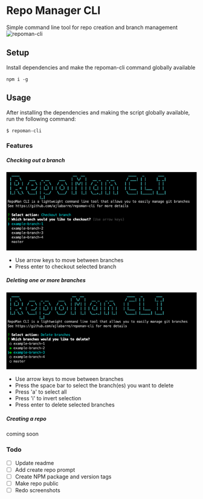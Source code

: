 # Repo Manager CLI
Simple command line tool for repo creation and branch management
![repoman-cli](https://github.com/ajlabarre/repoman-cli/blob/master/screenshots/repoman-cli.png?raw=true)

## Setup
Install dependencies and make the repoman-cli command globally available
```
npm i -g
```

## Usage
After installing the dependencies and making the script globally available, run the following command:
```
$ repoman-cli
```

### Features
##### Checking out a branch
![checkoutBranch](https://github.com/ajlabarre/repoman-cli/blob/readme/screenshots/checkoutBranch.png?raw=true)

- Use arrow keys to move between branches
- Press enter to checkout selected branch

##### Deleting one or more branches
![deletingBranches](https://github.com/ajlabarre/repoman-cli/blob/readme/screenshots/deleteBranches.png?raw=true)

- Use arrow keys to move between branches
- Press the space bar to select the branch(es) you want to delete
- Press 'a' to select all
- Press 'i' to invert selection
- Press enter to delete selected branches

##### Creating a repo
coming soon

### Todo
- [ ] Update readme
- [ ] Add create repo prompt
- [ ] Create NPM package and version tags
- [ ] Make repo public
- [ ] Redo screenshots
